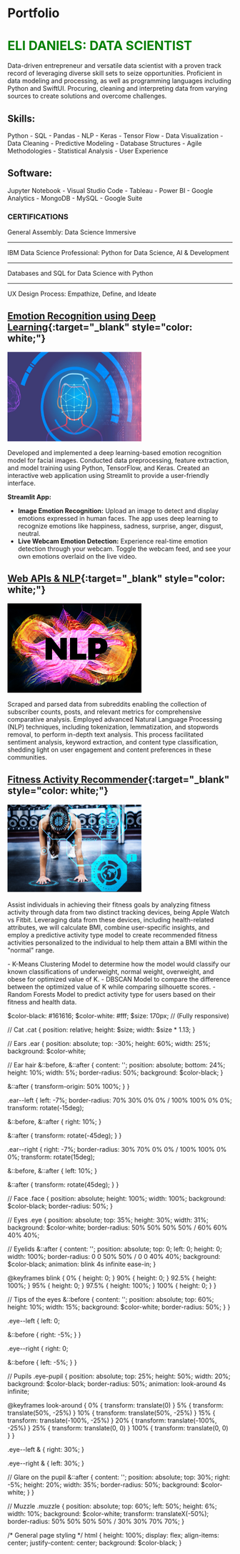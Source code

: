 # Portfolio

<html>
<head>
<style>
.text {
  color: green;
  transition: color 0.3s ease;
}

.text:hover {
  color: red;
}
</style>
</head>
<body>

<h1 class="text">ELI DANIELS: DATA SCIENTIST</h1>

</body>
</html>

Data-driven entrepreneur and versatile data scientist with a proven track record of leveraging diverse skill sets to seize opportunities. Proficient in data modeling and processing, as well as programming languages including Python and SwiftUI. Procuring, cleaning and interpreting data from varying sources to create solutions and overcome challenges.
                  
## Skills:
Python - SQL - Pandas - NLP - Keras - Tensor Flow - Data Visualization - Data Cleaning - Predictive Modeling - Database Structures - Agile Methodologies - Statistical Analysis - User Experience 

## Software: 
Jupyter Notebook - Visual Studio Code - Tableau - Power BI - Google Analytics - MongoDB - MySQL - Google Suite 

### CERTIFICATIONS 
General Assembly: Data Science Immersive
- - - - 
IBM Data Science Professional: Python for Data Science, AI & Development
- - - -
Databases and SQL for Data Science with Python 
- - - -
UX Design Process: Empathize, Define, and Ideate 

## [Emotion Recognition using Deep Learning](https://github.com/elidaniels99/Emotion_Recognition){:target="_blank" style="color: white;"}
<div class="project">
  <div class="project-image">
    <img src="assets/Emotion-image.jpg" alt="Emotion Recognition" width="300" height="200">
  </div>
  <div class="project-description">
    <p>
      Developed and implemented a deep learning-based emotion recognition model for facial images. Conducted data preprocessing, feature extraction, and model training using Python, TensorFlow, and Keras. Created an interactive web application using Streamlit to provide a user-friendly interface.
    </p>
    <p><strong>Streamlit App:</strong></p>
    <ul>
      <li><strong>Image Emotion Recognition:</strong> Upload an image to detect and display emotions expressed in human faces. The app uses deep learning to recognize emotions like happiness, sadness, surprise, anger, disgust, neutral.</li>
      <li><strong>Live Webcam Emotion Detection:</strong> Experience real-time emotion detection through your webcam. Toggle the webcam feed, and see your own emotions overlaid on the live video.</li>
    </ul>
  </div>
</div>

## [Web APIs & NLP](https://github.com/elidaniels99/Web-APIs-NLP){:target="_blank" style="color: white;"}
<div class="project">
  <div class="project-image">
    <img src="assets/NLP.jpg" alt="Web APIs & NLP" width="300" height="200">
  </div>
  <div class="project-description">
    <p>
      Scraped and parsed data from subreddits enabling the collection of subscriber counts, posts, and relevant metrics for comprehensive comparative analysis. Employed advanced Natural Language Processing (NLP) techniques, including tokenization, lemmatization, and stopwords removal, to perform in-depth text analysis. This process facilitated sentiment analysis, keyword extraction, and content type classification, shedding light on user engagement and content preferences in these communities.
    </p>
  </div>
</div>

## [Fitness Activity Recommender](https://github.com/elidaniels99/FitnessActivityRecommender){:target="_blank" style="color: white;"}
<div class="project">
  <div class="project-image">
    <img src="assets/fitnessimage.png" alt="Fitness Activity Recommender" width="300" height="200">
  </div>
  <div class="project-description">
    <p>
      Assist individuals in achieving their fitness goals by analyzing fitness activity through data from two distinct tracking devices, being Apple Watch vs Fitbit. Leveraging data from these devices, including health-related attributes, we will calculate BMI, combine user-specific insights, and employ a predictive activity type model to create recommended fitness activities personalized to the individual to help them attain a BMI within the "normal" range.
    </p>
  </div>
</div>
- K-Means Clustering Model to determine how the model would classify our known classifications of underweight, normal weight, overweight, and obese for optimized value of K.
- DBSCAN Model to compare the difference between the optimized value of K while comparing silhouette scores.
- Random Forests Model to predict activity type for users based on their fitness and health data.

$color-black: #161616;
$color-white: #fff;
$size: 170px; // (Fully responsive)

// Cat
.cat {
  position: relative;
  height: $size;
  width: $size * 1.13;
}

// Ears
.ear {
  position: absolute;
  top: -30%;
  height: 60%;
  width: 25%;
  background: $color-white;
  
  // Ear hair
  &::before,
  &::after {
    content: '';
    position: absolute;
    bottom: 24%;
    height: 10%;
    width: 5%;
    border-radius: 50%;
    background: $color-black;
  }
  
  &::after {
    transform-origin: 50% 100%;
  }
}

.ear--left {
  left: -7%;
  border-radius: 70% 30% 0% 0% / 100% 100% 0% 0%;
  transform: rotate(-15deg);
  
  &::before,
  &::after {
    right: 10%;
  }
  
  &::after {
    transform: rotate(-45deg);
  }
}

.ear--right {
  right: -7%;
  border-radius: 30% 70% 0% 0% / 100% 100% 0% 0%;
  transform: rotate(15deg);
  
  &::before,
  &::after {
    left: 10%;
  }
  
  &::after {
    transform: rotate(45deg);
  }
}

// Face
.face {
  position: absolute;
  height: 100%;
  width: 100%;
  background: $color-black;
  border-radius: 50%;
}

// Eyes
.eye {
  position: absolute;
  top: 35%;
  height: 30%;
  width: 31%;
  background: $color-white;
  border-radius: 50% 50% 50% 50% / 60% 60% 40% 40%;
  
  // Eyelids
  &::after {
    content: '';
    position: absolute;
    top: 0;
    left: 0;
    height: 0;
    width: 100%;
    border-radius: 0 0 50% 50% / 0 0 40% 40%;
    background: $color-black;
    animation: blink 4s infinite ease-in;
  }
  
  @keyframes blink {
    0% { height: 0; }
    90% { height: 0; }
    92.5% { height: 100%; }
    95% { height: 0; }
    97.5% { height: 100%; }
    100% { height: 0; }
  }
  
  // Tips of the eyes
  &::before {
    content: '';
    position: absolute;
    top: 60%;
    height: 10%;
    width: 15%;
    background: $color-white;
    border-radius: 50%;
  }
}

.eye--left {
  left: 0;
  
  &::before {
    right: -5%;
  }
}

.eye--right {
  right: 0;
  
  &::before {
    left: -5%;
  }
}

// Pupils
.eye-pupil {
  position: absolute;
  top: 25%;
  height: 50%;
  width: 20%;
  background: $color-black;
  border-radius: 50%;
  animation: look-around 4s infinite;
  
  @keyframes look-around {
    0% { transform: translate(0) }
    5% { transform: translate(50%, -25%) }
    10% { transform: translate(50%, -25%) }
    15% { transform: translate(-100%, -25%) }
    20% { transform: translate(-100%, -25%) }
    25% { transform: translate(0, 0) }
    100% { transform: translate(0, 0) }
  }
  
  .eye--left & {
    right: 30%;
  }
  
  .eye--right & {
    left: 30%;
  }
  
  // Glare on the pupil
  &::after {
    content: '';
    position: absolute;
    top: 30%;
    right: -5%;
    height: 20%;
    width: 35%;
    border-radius: 50%;
    background: $color-white;
  }
}

// Muzzle
.muzzle {
  position: absolute;
  top: 60%;
  left: 50%;
  height: 6%;
  width: 10%;
  background: $color-white;
  transform: translateX(-50%);
  border-radius: 50% 50% 50% 50% / 30% 30% 70% 70%;
}

/* General page styling */
html {
  height: 100%;
  display: flex;
  align-items: center;
  justify-content: center;
  background: $color-black;
}

